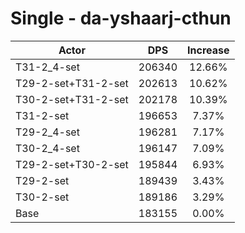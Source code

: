 # Single - da-yshaarj-cthun
| Actor | DPS | Increase |
|---|:---:|:---:|
|T31-2_4-set|206340|12.66%|
|T29-2-set+T31-2-set|202613|10.62%|
|T30-2-set+T31-2-set|202178|10.39%|
|T31-2-set|196653|7.37%|
|T29-2_4-set|196281|7.17%|
|T30-2_4-set|196147|7.09%|
|T29-2-set+T30-2-set|195844|6.93%|
|T29-2-set|189439|3.43%|
|T30-2-set|189186|3.29%|
|Base|183155|0.00%|
